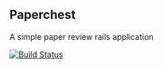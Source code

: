 ## Paperchest

A simple paper review rails application

[![Build Status](https://travis-ci.org/tacsio/paperchest.png?branch=master)](https://travis-ci.org/tacsio/paperchest)
